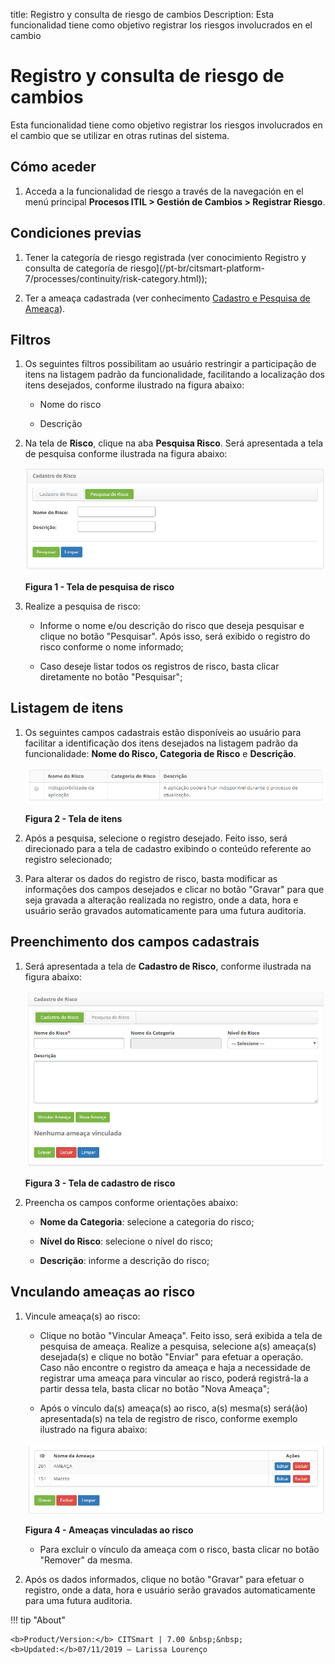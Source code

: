 title: Registro y consulta de riesgo de cambios
Description: Esta funcionalidad tiene como objetivo registrar los riesgos involucrados en el cambio
# Registro y consulta de riesgo de cambios

Esta funcionalidad tiene como objetivo registrar los riesgos involucrados en el cambio que se utilizar en otras rutinas del 
sistema.

Cómo aceder
--------------

1. Acceda a la funcionalidad de riesgo a través de la navegación en el menú principal 
**Procesos ITIL > Gestión de Cambios > Registrar Riesgo**.

Condiciones previas
-------------------------

1. Tener la categoría de riesgo registrada (ver conocimiento Registro y consulta de categoría de riesgo](/pt-br/citsmart-platform-7/processes/continuity/risk-category.html));

2. Ter a ameaça cadastrada (ver conhecimento [Cadastro e Pesquisa de Ameaça](/pt-br/citsmart-platform-7/processes/continuity/threat-registration.html)).

Filtros
---------

1. Os seguintes filtros possibilitam ao usuário restringir a participação de itens na listagem padrão da funcionalidade, 
facilitando a localização dos itens desejados, conforme ilustrado na figura abaixo:

    - Nome do risco

    - Descrição

2. Na tela de **Risco**, clique na aba **Pesquisa Risco**. Será apresentada a tela de pesquisa conforme ilustrada na figura abaixo:

    ![Pesquisa](images/risc-mud.img1.png)
    
    **Figura 1 - Tela de pesquisa de risco**
    
3. Realize a pesquisa de risco:

    - Informe o nome e/ou descrição do risco que deseja pesquisar e clique no botão "Pesquisar". Após isso, será exibido
    o registro do risco conforme o nome informado;
    
    - Caso deseje listar todos os registros de risco, basta clicar diretamente no botão "Pesquisar";
    
Listagem de itens
------------------

1. Os seguintes campos cadastrais estão disponíveis ao usuário para facilitar a identificação dos itens desejados na listagem
padrão da funcionalidade: **Nome do Risco, Categoria de Risco** e **Descrição**.

    ![Itens](images/risc-mud.img2.png)
    
    **Figura 2 - Tela de itens**
    
2. Após a pesquisa, selecione o registro desejado. Feito isso, será direcionado para a tela de cadastro exibindo o conteúdo
referente ao registro selecionado;

3. Para alterar os dados do registro de risco, basta modificar as informações dos campos desejados e clicar no botão "Gravar"
para que seja gravada a alteração realizada no registro, onde a data, hora e usuário serão gravados automaticamente para
uma futura auditoria.

Preenchimento dos campos cadastrais
-------------------------------------

1. Será apresentada a tela de **Cadastro de Risco**, conforme ilustrada na figura abaixo:

    ![Cadastro](images/risc-mud.img3.png)
    
    **Figura 3 - Tela de cadastro de risco**
    
2. Preencha os campos conforme orientações abaixo:

    - **Nome da Categoria**: selecione a categoria do risco;
    
    - **Nível do Risco**: selecione o nível do risco;
    
    - **Descrição**: informe a descrição do risco;
    
Vnculando ameaças ao risco
-----------------------------

1. Vincule ameaça(s) ao risco:

    - Clique no botão "Vincular Ameaça". Feito isso, será exibida a tela de pesquisa de ameaça. 
    Realize a pesquisa, selecione a(s) ameaça(s) desejada(s) e clique no botão "Enviar" para efetuar a operação. 
    Caso não encontre o registro da ameaça e haja a necessidade de registrar uma ameaça para vincular ao risco,
    poderá registrá-la a partir dessa tela, basta clicar no botão "Nova Ameaça";
    
    - Após o vínculo da(s) ameaça(s) ao risco, a(s) mesma(s) será(ão) apresentada(s) na tela de registro de risco, 
    conforme exemplo ilustrado na figura abaixo:
    
    ![Ameaças](images/risc-mud.img4.png)
    
    **Figura 4 - Ameaças vinculadas ao risco**
    
    - Para excluir o vínculo da ameaça com o risco, basta clicar no botão "Remover" da mesma.
    
2. Após os dados informados, clique no botão "Gravar" para efetuar o registro, onde a data, hora e usuário serão 
gravados automaticamente para uma futura auditoria.

!!! tip "About"

    <b>Product/Version:</b> CITSmart | 7.00 &nbsp;&nbsp;
    <b>Updated:</b>07/11/2019 – Larissa Lourenço
